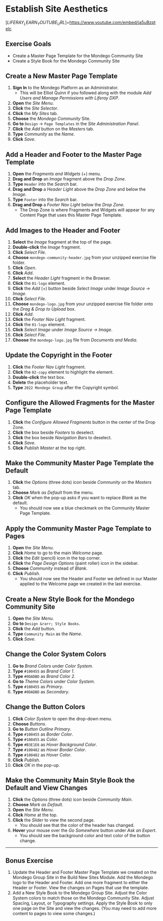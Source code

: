 # Establish Site Aesthetics 

[$LIFERAY_LEARN_YOUTUBE_URL$]=https://www.youtube.com/embed/ja5uBzptelc

## Exercise Goals 

- Create a Master Page Template for the Mondego Community Site 
- Create a Style Book for the Mondego Community Site 

## Create a New Master Page Template 
1. **Sign In** to the Mondego Platform as an Administrator. 
	- This will be Elliot Quinn if you followed along with the module _Add Users and Manage Permissions with Liferay DXP_. 
2. **Open** the _Site Menu_. 
3. **Click** the _Site Selector_. 
4. **Click** the _My Sites_ tab. 
5. **Choose** the _Mondego Community_ Site. 
6. **Go to** `Design` &rarr; `Page Templates` in the _Site Administration Panel_. 
7. **Click** the _Add_ button on the _Masters_ tab. 
8. **Type** _Community_ as the _Name_. 
9. **Click** _Save_. 

## Add a Header and Footer to the Master Page Template 
1. **Open** the _Fragments and Widgets_ (+) menu. 
2. **Drag and Drop** an _Image_ fragment above the _Drop Zone_. 
3. **Type** `Header` into the _Search_ bar. 
4. **Drag and Drop** a _Header Light_ above the _Drop Zone_ and below the _Image_. 
5. **Type** `Footer` into the _Search_ bar. 
6. **Drag and Drop** a _Footer Nav Light_ below the _Drop Zone_. 
	- The Drop Zone is where Fragments and Widgets will appear for any Content Page that uses this Master Page Template. 

## Add Images to the Header and Footer 
1. **Select** the _Image_ fragment at the top of the page. 
2. **Double-click** the _Image_ fragment. 
3. **Click** _Select File_. 
4. **Choose** `mondego-community-header.jpg` from your unzipped exercise file folder. 
5. **Click** _Open_. 
6. **Click** _Add_. 
7. **Select** the _Header Light_ fragment in the Browser. 
8. **Click** the `01-logo` element. 
9. **Click** the _Add_ (+) button beside _Select Image_ under _Image Source &rarr; Image_. 
10. **Click** _Select File_. 
11. **Choose** `mondego-logo.jpg` from your unzipped exercise file folder onto the _Drag & Drop to Upload_ box. 
12. **Click** _Add_. 
13. **Click** the _Footer Nav Light_ fragment. 
14. **Click** the `01-logo` element. 
15. **Click** _Select Image_ under _Image Source &rarr; Image_. 
16. **Click** _Select File_. 
17. **Choose** the `mondego-logo.jpg` file from _Documents and Media_. 

## Update the Copyright in the Footer 
1. **Click** the _Footer Nav Light_ fragment. 
2. **Click** the `02-copy` element to highlight the element. 
3. **Double-click** the text box. 
4. **Delete** the placeholder text. 
5. **Type** `2022 Mondego Group` after the Copyright symbol. 

## Configure the Allowed Fragments for the Master Page Template 
1. **Click** the _Configure Allowed Fragments_ button in the center of the Drop Zone. 
2. **Click** the box beside _Footers_ to deselect. 
3. **Click** the box beside _Navigation Bars_ to deselect. 
4. **Click** _Save_. 
5. **Click** _Publish Master_ at the top right. 

## Make the Community Master Page Template the Default 
1. **Click** the _Options_ (three dots) icon beside _Community_ on the _Masters_ tab. 
2. **Choose** _Mark as Default_ from the menu. 
3. **Click** _OK_ when the pop-up asks if you want to replace _Blank_ as the default. 
	- You should now see a blue checkmark on the Community Master Page Template. 

## Apply the Community Master Page Template to Pages 
1. **Open** the _Site Menu_. 
2. **Click** _Home_ to go to the main _Welcome_ page. 
3. **Click** the _Edit_ (pencil) icon in the top corner. 
4. **Click** the _Page Design Options_ (paint roller) icon in the sidebar. 
5. **Choose** _Community_ instead of _Blank_. 
6. **Click** _Publish_. 
	- You should now see the Header and Footer we defined in our Master applied to the Welcome page we created in the last exercise. 

## Create a New Style Book for the Mondego Community Site 
1. **Open** the _Site Menu_. 
2. **Go to** `Design &rarr; Style Books`. 
3. **Click** the _Add_ button. 
4. **Type** `Community Main` as the _Name_. 
5. **Click** _Save_. 

## Change the Color System Colors 
1. **Go to** _Brand Colors_ under _Color System_. 
2. **Type** `#100455` as _Brand Color 1_. 
3. **Type** `#0DADBD` as _Brand Color 2_. 
4. **Go to** _Theme Colors_ under _Color System_. 
5. **Type** `#100455` as _Primary_. 
6. **Type** `#0DADBD` as _Secondary_. 

## Change the Button Colors 
1. **Click** _Color System_ to open the drop-down menu. 
2. **Choose** _Buttons_. 
3. **Go to** _Button Outline Primary_. 
4. **Type** `#100455` as _Border Color_. 
5. **Type** `#100455` as _Color_. 
6. **Type** `#B3E1E6` as _Hover Background Color_. 
7. **Type** `#100482` as _Hover Border Color_. 
8. **Type** `#100482` as _Hover Color_. 
9. **Click** _Publish_. 
10. **Click** _OK_ in the pop-up. 

## Make the Community Main Style Book the Default and View Changes 
1. **Click** the _Options_ (three dots) icon beside _Community Main_. 
2. **Choose** _Mark as Default_. 
3. **Open** the _Site Menu_. 
4. **Click** _Home_ at the top. 
5. **Click** the _Slider_ to view the second page. 
	- You should see that the color of the header has changed. 
6. **Hover** your mouse over the _Go Somewhere_ button under _Ask an Expert_. 
	- You should see the background color and text color of the button change. 

---

## Bonus Exercise 
1. Update the Header and Footer Master Page Template we created on the Mondego Group Site in the Build New Sites Module. Add the Mondego logo to the Header and Footer. Add one more fragment to either the Header or Footer. View the changes on Pages that use the template. 
2. Add a New Style Book to the Mondego Group Site. Adjust the Color System colors to match those on the Mondego Community Site. Adjust Spacing, Layout, or Typography settings. Apply the Style Book to only one page on the Site and view the changes. (You may need to add more content to pages to view some changes.) 